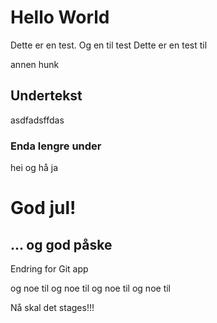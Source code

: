 # Hello World

Dette er en test. Og en til test
Dette er en test til

annen hunk

## Undertekst

asdfadsffdas

### Enda lengre under

hei og hå ja

# God jul! 

## ... og god påske 


Endring for Git app 

og noe til
og noe til
og noe til
og noe til

Nå skal det stages!!!

